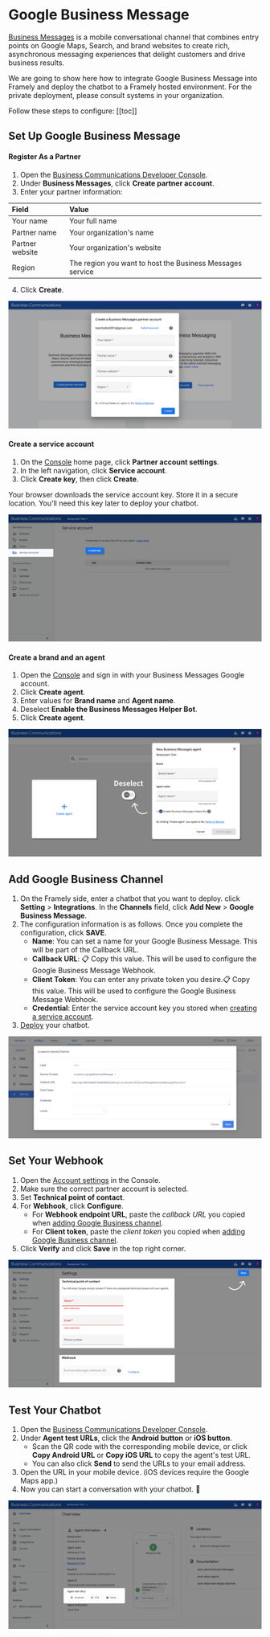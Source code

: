 # Google Business Message
[Business Messages](https://developers.google.com/business-communications/business-messages) is a mobile conversational channel that combines entry points on Google Maps, Search, and brand websites to create rich, asynchronous messaging experiences that delight customers and drive business results.

We are going to show here how to integrate Google Business Message into Framely and deploy the chatbot to a Framely hosted environment. For the private deployment, please consult systems in your organization.

Follow these steps to configure:
[[toc]]

## Set Up Google Business Message

#### Register As a Partner

1. Open the [Business Communications Developer Console](https://business-communications.cloud.google.com/?utm_source=/business-communications/business-messages/guides/quickstarts/echo-agent&utm_medium=devsite&utm_campaign=business-messages).
2. Under **Business Messages**, click **Create partner account**.
3. Enter your partner information:

| Field           | Value                                                     |   
|:----------------|:----------------------------------------------------------|
| Your name       | Your full name                                            |
| Partner name    | Your organization's name                                  |
| Partner website | Your organization's website                               |
| Region          | The region you want to host the Business Messages service |

4. Click **Create**.

![register](/images/channelConfig/googlebusiness/register.png)

#### Create a service account

1. On the [Console](https://business-communications.cloud.google.com/?utm_source=/business-communications/business-messages/guides/quickstarts/echo-agent&utm_medium=devsite&utm_campaign=business-messages) home page, click **Partner account settings**.
2. In the left navigation, click **Service account**.
3. Click **Create key**, then click **Create**.

Your browser downloads the service account key. Store it in a secure location. You'll need this key later to deploy your chatbot.

![create-key](/images/channelConfig/googlebusiness/create-key.png)

#### Create a brand and an agent

1. Open the [Console](https://business-communications.cloud.google.com/?utm_source=/business-communications/business-messages/guides/quickstarts/echo-agent&utm_medium=devsite&utm_campaign=business-messages) and sign in with your Business Messages Google account.
2. Click **Create agent**.
3. Enter values for **Brand name** and **Agent name**.
4. Deselect **Enable the Business Messages Helper Bot**.
5. Click **Create agent**.

![create-agent](/images/channelConfig/googlebusiness/create-agent.png)

## Add Google Business Channel

1. On the Framely side, enter a chatbot that you want to deploy. click **Setting** > **Integrations**. In the **Channels** field, click **Add New** > **Google Business Message**.
2. The configuration information is as follows. Once you complete the configuration, click **SAVE**.
    - **Name**: You can set a name for your Google Business Message. This will be part of the Callback URL.
    - **Callback URL**: :clipboard: Copy this value. This will be used to configure the Google Business Message Webhook.  
    - **Client Token**: You can enter any private token you desire.:clipboard: Copy this value. This will be used to configure the Google Business Message Webhook. 
    - **Credential**: Enter the service account key you stored when [creating a service account](#create-a-service-account).
3. [Deploy](../platform/deployment.md) your chatbot.

![add-channel](/images/channelConfig/googlebusiness/add-channel.png)

## Set Your Webhook

1. Open the [Account settings](https://business-communications.cloud.google.com/console/partner/settings?utm_source=/business-communications/business-messages/guides/quickstarts/echo-agent&utm_medium=devsite&utm_campaign=business-messages) in the Console.
2. Make sure the correct partner account is selected.
3. Set **Technical point of contact**.
4. For **Webhook**, click **Configure**.
    - For **Webhook endpoint URL**, paste the *callback URL* you copied when [adding Google Business channel](#add-google-business-channel).
    - For **Client token**, paste the *client token* you copied when [adding Google Business channel](#add-google-business-channel).
5. Click **Verify** and click **Save** in the top right corner.

![set-webhook](/images/channelConfig/googlebusiness/set-webhook.png)

## Test Your Chatbot
1. Open the [Business Communications Developer Console](https://business-communications.cloud.google.com/?utm_source=/business-communications/business-messages/guides/quickstarts/echo-agent&utm_medium=devsite&utm_campaign=business-messages).
2. Under **Agent test URLs**, click the **Android button** or **iOS button**.
    - Scan the QR code with the corresponding mobile device, or click **Copy Android URL** or **Copy iOS URL** to copy the agent's test URL.
    - You can also click **Send** to send the URLs to your email address.
3. Open the URL in your mobile device. (iOS devices require the Google Maps app.) 
4. Now you can start a conversation with your chatbot. :tada:

![test](/images/channelConfig/googlebusiness/test.png)